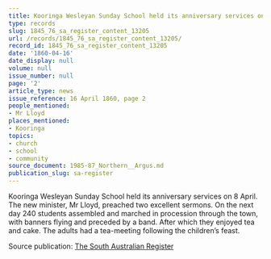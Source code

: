 ```yaml
---
title: Kooringa Wesleyan Sunday School held its anniversary services on 8 April.
type: records
slug: 1845_76_sa_register_content_13205
url: /records/1845_76_sa_register_content_13205/
record_id: 1845_76_sa_register_content_13205
date: '1860-04-16'
date_display: null
volume: null
issue_number: null
page: '2'
article_type: news
issue_reference: 16 April 1860, page 2
people_mentioned:
- Mr Lloyd
places_mentioned:
- Kooringa
topics:
- church
- school
- community
source_document: 1985-87_Northern__Argus.md
publication_slug: sa-register
---
```


Kooringa Wesleyan Sunday School held its anniversary services on 8 April.  The new minister, Mr Lloyd, preached two excellent sermons.  On the next day 240 students assembled and marched in procession through the town, with banners flying and preceded by a band.  After which they enjoyed tea and cake.  The adults had a tea-meeting following the children’s feast.


Source publication: [The South Australian Register](/publications/sa-register/)
